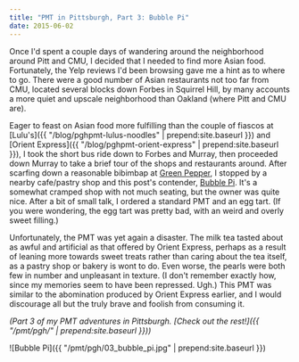 ```yaml
---
title: "PMT in Pittsburgh, Part 3: Bubble Pi"
date: 2015-06-02
---
```


Once I'd spent a couple days of wandering around the neighborhood around
Pitt and CMU, I decided that I needed to find more Asian food. Fortunately,
the Yelp reviews I'd been browsing gave me a hint as to where to go.
There were a good number of Asian restaurants not too far from CMU, located
several blocks down Forbes in Squirrel Hill, by many accounts a
more quiet and upscale neighborhood than Oakland (where Pitt and CMU are).

Eager to feast on Asian food more fulfilling than the couple of fiascos
at [Lulu's]({{ "/blog/pghpmt-lulus-noodles" | prepend:site.baseurl }}) and
[Orient Express]({{ "/blog/pghpmt-orient-express" | prepend:site.baseurl }}),
I took the short bus ride down to Forbes and Murray, then proceeded
down Murray to take a brief tour of the shops and restaurants around.
After scarfing down a reasonable bibimbap at
[Green Pepper](http://www.yelp.com/biz/green-pepper-pittsburgh),
I stopped by a nearby cafe/pastry shop and this post's contender,
[Bubble Pi](http://www.yelp.com/biz/bubble-pi-pittsburgh). It's a
somewhat cramped shop with not much seating, but the owner was quite nice.
After a bit of small talk, I ordered a standard PMT and an egg tart.
(If you were wondering, the egg tart was pretty bad, with an
weird and overly sweet filling.)

Unfortunately, the PMT was yet again a disaster. The milk tea tasted
about as awful and artificial as that offered by Orient Express, perhaps
as a result of leaning more towards sweet treats rather than caring
about the tea itself, as a pastry shop or bakery is wont to do.
Even worse, the pearls were both few in number and unpleasant in texture.
(I don't remember exactly how, since my memories seem to have been
repressed. Ugh.) This PMT was similar to the abomination produced by
Orient Express earlier, and I would discourage all but the
truly brave and foolish from consuming it.

_(Part 3 of my PMT adventures in Pittsburgh.
[Check out the rest!]({{ "/pmt/pgh/" | prepend:site.baseurl }}))_

![Bubble Pi]({{ "/pmt/pgh/03_bubble_pi.jpg" | prepend:site.baseurl }})

